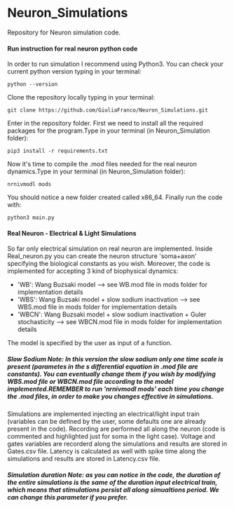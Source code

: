 # Neuron_Simulations


Repository for Neuron simulation code. 


#### Run instruction for real neuron python code

In order to run simulation I recommend using Python3. You can check your current python version typing in your terminal:

```
python --version
```

Clone the repository locally typing in your terminal:

```
git clone https://github.com/GiuliaFranco/Neuron_Simulations.git

```

Enter in the repository folder. First we need to install all the required packages for the program.Type in your terminal (in Neuron_Simulation folder):

```
pip3 install -r requirements.txt

```
Now it's time to compile the .mod files needed for the real neuron dynamics.Type in your terminal (in Neuron_Simulation folder):

```
nrnivmodl mods
```
You should notice a new folder created called x86_64.
Finally run the code with:

```
python3 main.py
```

#### Real Neuron - Electrical & Light Simulations

So far only electrical simulation on real neuron are implemented. Inside Real_neuron.py you can create the neuron structure 'soma+axon' specifying the biological constants as you wish. Moreover, the code is implemented for accepting 3 kind of biophysical dynamics:

- 'WB': Wang Buzsaki model --> see WB.mod file in mods folder for implementation details
- 'WBS': Wang Buzsaki model + slow sodium inactivation --> see WBS.mod file in mods folder for implementation details
- 'WBCN': Wang Buzsaki model + slow sodium inactivation + Guler stochasticity --> see WBCN.mod file in mods folder for implementation details

The model is specified by the user as input of a function.

##### Slow Sodium Note: In this version the slow sodium only one time scale is present (parametes in the s differential equation in .mod file are constants). You can eventually change them if you wish by modifying WBS.mod file or WBCN.mod file according to the model implemented.REMEMBER to run 'nrnivmodl mods' each time you change the .mod files, in order to make you changes effective in simulations.

Simulations are implemented injecting an electrical/light input train (variables can be defined by the user, some defaults one are already present in the code). Recording are performed all along the neuron (code is commented and highlighted just for soma in the light case). Voltage and gates variables are recorderd along the simulations and results are stored in Gates.csv file. Latency is calculated as well with spike time along the simulations and results are stored in Latency.csv file.

##### Simulation duration Note: as you can notice in the code, the duration of the entire simulations is the same of the duration input electrical train, which means that stimulations persist all along simualtions period. We can change this parameter if you prefer.
